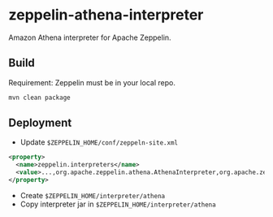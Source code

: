 # zeppelin-athena-interpreter
Amazon Athena interpreter for Apache Zeppelin.

## Build

Requirement: Zeppelin must be in your local repo.

```sh
mvn clean package
```

## Deployment

* Update `$ZEPPELIN_HOME/conf/zeppeln-site.xml`
```xml
<property>
  <name>zeppelin.interpreters</name>
  <value>...,org.apache.zeppelin.athena.AthenaInterpreter,org.apache.zeppelin.athena.AthenaDownloadInterpreter</value>
</property>
```
* Create `$ZEPPELIN_HOME/interpreter/athena`
* Copy interpreter jar in `$ZEPPELIN_HOME/interpreter/athena`
